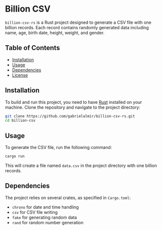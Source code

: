 # Billion CSV

`billion-csv-rs` is a Rust project designed to generate a CSV file with one billion records. Each record contains randomly generated data including name, age, birth date, height, weight, and gender.

## Table of Contents

- [Installation](#installation)
- [Usage](#usage)
- [Dependencies](#dependencies)
- [License](#license)

## Installation

To build and run this project, you need to have [Rust](https://www.rust-lang.org/) installed on your machine. Clone the repository and navigate to the project directory:

```sh
git clone https://github.com/gabrielalmir/billion-csv-rs.git
cd billion-csv
```

## Usage

To generate the CSV file, run the following command:

```sh
cargo run
```

This will create a file named `data.csv` in the project directory with one billion records.

## Dependencies

The project relies on several crates, as specified in `Cargo.toml`:

- `chrono` for date and time handling
- `csv` for CSV file writing
- `fake` for generating random data
- `rand` for random number generation

